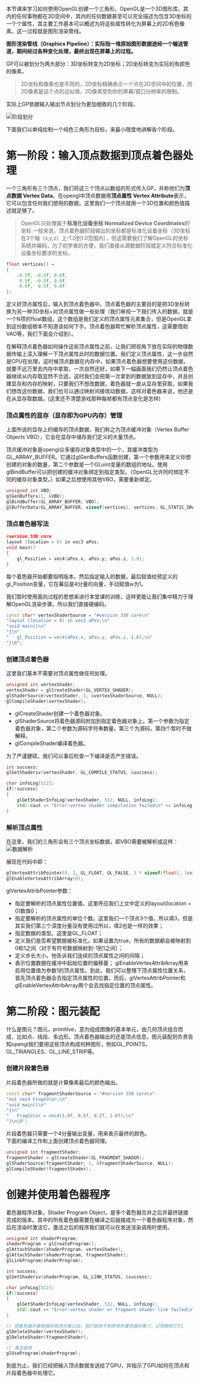 本节课来学习如何使用OpenGL创建一个三角形。OpenGL是一个3D图形库，其内的任何事物都在3D空间中，其内的任何数据甚至可以完全描述为包含3D坐标的一个个属性，其主要工作基本可以概述为将这些属性转化为屏幕上的2D有色像素。这一过程就是图形渲染管线。  

**图形渲染管线（Graphics Pipeline）：实际指一堆原始图形数据途经一个输送管道，期间经过各种变化处理，最终出现在屏幕上的过程。**

GP可以被划分为两大部分：3D坐标转变为2D坐标；2D坐标转变为实际的有颜色的像素。  

>2D坐标和像素也是不同的，2D坐标精确表示一个点在2D空间中的位置，而2D像素是这个点的近似值，2D像素受到你的屏幕/窗口分辨率的限制。

实际上GP依据输入输出节点划分为更加细致的几个阶段。

![阶段划分](../images/542badced4406f5c171504388c5eebd4204fb453372ae7918477b8b45a28e24d.png)  

下面我们以单纯绘制一个纯色三角形为目标，来最小限度地讲解各个阶段。

# 第一阶段：输入顶点数据到顶点着色器处理

一个三角形有三个顶点，我们将这三个顶点以数组的形式传入GP，并称他们为**顶点数据 Vertex Data**。在opengl中顶点数据用**顶点属性 Vertex Attribute**表示，它可以包含任何我们想用的数据。这里我们一个顶点就用一个3D位置和颜色值描述就足够了。

>OpenGL只处理属于**标准化设备坐标 Normalized Device Coordinates**的坐标.一般来说，顶点着色器阶段输出的坐标都是标准化设备坐标（3D坐标在3个轴（x,y,z）上-1.0到1.0范围内），但这需要我们了解OpenGL的坐标系统并编码，为了初学者的方便，我们直接从源数据阶段就定义符合标准化设备坐标要求的坐标。

``` C++
float vertices[] = 
{
    -0.5f, -0.5f, 0.0f,
     0.5f, -0.5f, 0.0f,
     0.0f,  0.5f, 0.0f
};
```

定义好顶点属性后，输入到顶点着色器中。顶点着色器的主要目的是把3D坐标转换为另一种3D坐标+对顶点属性做一些处理（我们审视一下我们传入的数据，就是一个N项的float数组，这个数组是我们定义的顶点属性元素集合，但是OpenGL拿到这份数组根本不知道该如何下手。顶点着色器帮忙解析顶点属性，这需要借助VAO等，我们下面会介绍到）。  

在解释顶点着色器如何操作这些顶点属性之前，让我们把视角下放在实际的物理数据传输上深入理解一下顶点属性此时的数据位置。我们定义顶点属性，这一步自然是CPU在处理，这时候顶点数据在内存中，如果顶点着色器想要使用这份数据，就要不远万里去内存中拿取，一次自然还好，如果下一幅画面我们仍然让顶点着色器继续从内存取显然不合适，这时我们会把第一次拿到的数据放到显存中，并且创建显存和内存的映射，只要我们不想改数据，着色器就一直从显存里获取，如果我们想改这份数据，我们也可以通过映射间接改动数据，这样对着色器来说，他还是在从显存取数据。(这里还不清楚游戏那种每帧都有顶点变化是怎样)  
### 顶点属性的显存（显存即为GPU内存）管理
上面所说的显存上的缓存的顶点数据，我们称之为顶点缓冲对象（Vertex Buffer Objects VBO），它会在显存中储存我们定义的大量顶点。 

顶点缓冲对象是opengl众多缓存对象类型中的一个，其缓冲类型为GL_ARRAY_BUFFER。它通过glGenBuffers函数创建，第一个参数用来定义你想创建的对象的数量，第二个参数是一个GLuint变量的数组的地址。使用glBindBuffer可以把创建的缓冲对象绑定到指定类型。（OpenGL允许同时绑定不同的缓存对象类型。）如果之后想使用其他VBO，需要重新绑定。

``` C++
unsigned int VBO;
glGenBuffers(1, &VBO);
glBindBuffer(GL_ARRAY_BUFFER, VBO);
glBufferData(GL_ARRAY_BUFFER, sizeof(vertices), vertices, GL_STATIC_DRAW);
```

### 顶点着色器写法

``` C++
#version 330 core
layout (location = 0) in vec3 aPos;
void main()
{
    gl_Position = vec4(aPos.x, aPos.y, aPos.z, 1.0);
}
```

每个着色器开始都要指明版本。然后指定输入的数据，最后赋值给预定义的gl_Position变量，它在幕后是4分量的向量，手动赋值w为1。

我们暂时使用面向过程的思想来进行本堂课的训练，这样更能让我们集中精力于理解OpenGL渲染步骤。所以我们直接硬编码。

``` C++
const char* vertexShaderSource = "#version 330 core\n"
"layout (location = 0) in vec3 aPos;\n"
"void main()\n"
"{\n"
"   gl_Position = vec4(aPos.x, aPos.y, aPos.z, 1.0);\n"
"}\0";
```
### 创建顶点着色器
这里我们基本不需要对顶点属性做任何处理。
``` C++
unsigned int vertexShader;
vertexShader = glCreateShader(GL_VERTEX_SHADER);
glShaderSource(vertexShader, 1, &vertexShaderSource, NULL);
glCompileShader(vertexShader);
```
- glCreateShader创建一个着色器对象。
- glShaderSource将着色器源码附加到指定着色器对象上。第一个参数为指定着色器对象，第二个参数为源码字符串数量，第三个为源码，第四个暂时不做解释。
- glCompileShader编译着色器。

为了严谨健硕，我们可以事后检查一下编译是否产生错误。

``` C++
int success;
glGetShaderiv(vertexShader, GL_COMPILE_STATUS, &success);

char infoLog[512];
if(!success)
{
    glGetShaderInfoLog(vertexShader, 512, NULL, infoLog);
    std::cout << "Error:vertex shader compilation failed\n" << infoLog << std::endl;
}
```

### 解析顶点属性
在这里，我们的三角形会有三个顶点坐标数据，即VBO需要被解析成这样：
![数据解析](../images/6a159146112fbf8b689313cbbe675e32e2d7f3021555ece8fb15b5ebb7adb3f1.png)  


展现在代码中即：
``` C++
glVertexAttribPointer(0, 3, GL_FLOAT, GL_FALSE, 3 * sizeof(float), (void*)0);
glEnableVertexAttribArray(0);
```
glVertexAttribPointer参数：
- 指定要解析的顶点属性位置值。这里呼应我们上文中定义的layout(location = 0)数值0；
- 指定要解析的顶点属性的单位个数。这里我们一个顶点3个值，所以填3，但是其实我们第三个深度分量没有使用过所以，填2也是一样的效果；
- 指定数据的类型。这里是GL_FLOAT；
- 定义我们是否希望数据被标准化。如果设置为true，所有的数据都会被映射到0和1之间（对于有符号数据映射到-1到1之间）；
- 定义步长大小。他告诉我们连续的顶点属性之间的间隔；
- 表示位置数据在缓冲中起始位置的偏移量；
glEnableVertexAttribArray用来启用位置值为参数1的顶点属性。到此，我们可以整理下顶点属性位置关系，首先顶点着色器会去指定顶点属性的位置，而后，glVertexAttribPointer和glEnableVertexAttribArray两个会去找指定位置的顶点属性。
# 第二阶段：图元装配

什么是图元？图元，primitive，意为组成图像的基本单元，由几何顶点组合而成，比如点、线段、多边形。顶点着色器输出的还是顶点信息，图元装配则负责告知opengl我们要用这些顶点构成何种图形，例如GL_POINTS、GL_TRIANGLES、GL_LINE_STRIP等。


### 创建片段着色器
片段着色器所做的就是计算像素最后的颜色输出。
``` C++
const char* fragmentShaderSource = "#version 330 core\n"
"out vec4 FragColor;\n"
"void main()\n"
"{\n"
"   FragColor = vec4(1.0f, 0.5f, 0.2f, 1.0f);\n"
"}\n\0";
```
片段着色器只需要一个4分量输出变量，用来表示最终的颜色。  
下面的编译工作和上面创建顶点着色器同理。
``` C++
unsigned int fragmentShader;
fragmentShader = glCreateShader(GL_FRAGMENT_SHADER);
glShaderSource(fragmentShader, 1, &fragmentShaderSource, NULL);
glCompileShader(fragmentShader);
```


# 创建并使用着色器程序
着色器程序对象，Shader Program Object，是多个着色器合并之后并最终链接完成的版本。其中的所有着色器需要在编译之后链接成为一个着色器程序对象，然后在渲染时激活它，激活之后的程序我们就可以在发送渲染调用时使用。

``` C++
unsigned int shaderProgram;
shaderProgram = glCreateProgram();
glAttachShader(shaderProgram, vertexShader);
glAttachShader(shaderProgram, fragmentShader);
glLinkProgram(shaderProgram);

int success;
glGetShaderiv(shaderProgram, GL_LINK_STATUS, &success);

char infoLog[512];
if(!success)
{
    glGetShaderInfoLog(vertexShader, 512, NULL, infoLog);
    std::cout << "Error:vertex shader or fragment shader link failed\n" << infoLog << std::endl;
}

// 把着色器对象链接到程序对象以后，我们就用不到原来的着色器对象了，记得删除它们。
glDeleteShader(vertexShader);
glDeleteShader(fragmentShader);

// 激活程序
glUseProgram(shaderProgram);
```

到底为止，我们已经把输入顶点数据发送给了GPU，并指示了GPU如何在顶点和片段着色器中处理它。